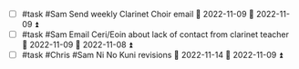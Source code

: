 - [ ] #task #Sam Send weekly Clarinet Choir email 📅 2022-11-09 🛫 2022-11-09 ⏫ 
- [ ] #task #Sam Email Ceri/Eoin about lack of contact from clarinet teacher 📅 2022-11-09 🛫 2022-11-08 ⏫ 
- [ ] #task #Chris #Sam Ni No Kuni revisions 📅 2022-11-14 🛫 2022-11-09 ⏫ 